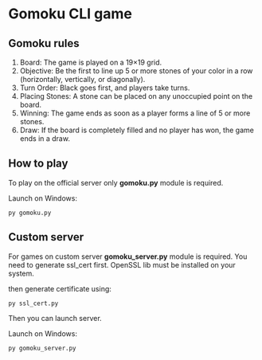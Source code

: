 Gomoku CLI game
==========

Gomoku rules
-----

1. Board: The game is played on a 19×19 grid.  
2. Objective: Be the first to line up 5 or more stones of your color in a row (horizontally, vertically, or diagonally).  
3. Turn Order: Black goes first, and players take turns.  
4. Placing Stones: A stone can be placed on any unoccupied point on the board.  
5. Winning: The game ends as soon as a player forms a line of 5 or more stones.  
6. Draw: If the board is completely filled and no player has won, the game ends in a draw.

How to play
-----------

To play on the official server only **gomoku.py** module is required.

Launch on Windows:
```
py gomoku.py
```

Custom server
-------------

For games on custom server **gomoku_server.py** module is required.
You need to generate ssl_cert first.
OpenSSL lib must be installed on your system.

then generate certificate using:
```
py ssl_cert.py
```

Then you can launch server.

Launch on Windows:
```
py gomoku_server.py
```
